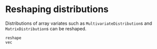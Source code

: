 # Reshaping distributions

Distributions of array variates such as `MultivariateDistribution`s and
`MatrixDistribution`s can be reshaped.

```@docs
reshape
vec
```
